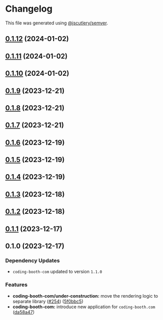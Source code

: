 # Changelog

This file was generated using [@jscutlery/semver](https://github.com/jscutlery/semver).

## [0.1.12](https://github.com/tuffz/tuffz-nx-workspace/compare/coding-booth-com-e2e-0.1.11...coding-booth-com-e2e-0.1.12) (2024-01-02)

## [0.1.11](https://github.com/tuffz/tuffz-nx-workspace/compare/coding-booth-com-e2e-0.1.10...coding-booth-com-e2e-0.1.11) (2024-01-02)

## [0.1.10](https://github.com/tuffz/tuffz-nx-workspace/compare/coding-booth-com-e2e-0.1.9...coding-booth-com-e2e-0.1.10) (2024-01-02)

## [0.1.9](https://github.com/tuffz/tuffz-nx-workspace/compare/coding-booth-com-e2e-0.1.8...coding-booth-com-e2e-0.1.9) (2023-12-21)

## [0.1.8](https://github.com/tuffz/tuffz-nx-workspace/compare/coding-booth-com-e2e-0.1.7...coding-booth-com-e2e-0.1.8) (2023-12-21)

## [0.1.7](https://github.com/tuffz/tuffz-nx-workspace/compare/coding-booth-com-e2e-0.1.6...coding-booth-com-e2e-0.1.7) (2023-12-21)

## [0.1.6](https://github.com/tuffz/tuffz-nx-workspace/compare/coding-booth-com-e2e-0.1.5...coding-booth-com-e2e-0.1.6) (2023-12-19)

## [0.1.5](https://github.com/tuffz/tuffz-nx-workspace/compare/coding-booth-com-e2e-0.1.4...coding-booth-com-e2e-0.1.5) (2023-12-19)

## [0.1.4](https://github.com/tuffz/tuffz-nx-workspace/compare/coding-booth-com-e2e-0.1.3...coding-booth-com-e2e-0.1.4) (2023-12-19)

## [0.1.3](https://github.com/tuffz/tuffz-nx-workspace/compare/coding-booth-com-e2e-0.1.2...coding-booth-com-e2e-0.1.3) (2023-12-18)

## [0.1.2](https://github.com/tuffz/tuffz-nx-workspace/compare/coding-booth-com-e2e-0.1.1...coding-booth-com-e2e-0.1.2) (2023-12-18)

## [0.1.1](https://github.com/tuffz/tuffz-nx-workspace/compare/coding-booth-com-e2e-0.1.0...coding-booth-com-e2e-0.1.1) (2023-12-17)

## 0.1.0 (2023-12-17)

### Dependency Updates

* `coding-booth-com` updated to version `1.1.0`

### Features

* **coding-booth-com/under-construction:** move the rendering logic to separate library ([#254](https://github.com/tuffz/tuffz-nx-workspace/issues/254)) ([5f0bbc5](https://github.com/tuffz/tuffz-nx-workspace/commit/5f0bbc5d077d6bb66b4846abc2843ffe2733af00))
* **coding-booth-com:** introduce new application for `coding-booth.com` ([da58a47](https://github.com/tuffz/tuffz-nx-workspace/commit/da58a4738efd84638e8fc0304f43fc2c19980c91))
